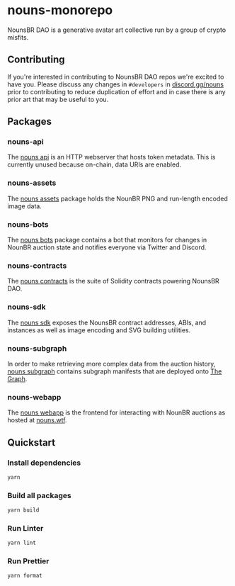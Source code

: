 # nouns-monorepo

NounsBR DAO is a generative avatar art collective run by a group of crypto misfits.

## Contributing

If you're interested in contributing to NounsBR DAO repos we're excited to have you. Please discuss any changes in `#developers` in [discord.gg/nouns](https://discord.gg/nouns) prior to contributing to reduce duplication of effort and in case there is any prior art that may be useful to you.

## Packages

### nouns-api

The [nouns api](packages/nouns-api) is an HTTP webserver that hosts token metadata. This is currently unused because on-chain, data URIs are enabled.

### nouns-assets

The [nouns assets](packages/nouns-assets) package holds the NounBR PNG and run-length encoded image data.

### nouns-bots

The [nouns bots](packages/nouns-bots) package contains a bot that monitors for changes in NounBR auction state and notifies everyone via Twitter and Discord.

### nouns-contracts

The [nouns contracts](packages/nouns-contracts) is the suite of Solidity contracts powering NounsBR DAO.

### nouns-sdk

The [nouns sdk](packages/nouns-sdk) exposes the NounsBR contract addresses, ABIs, and instances as well as image encoding and SVG building utilities.

### nouns-subgraph

In order to make retrieving more complex data from the auction history, [nouns subgraph](packages/nouns-subgraph) contains subgraph manifests that are deployed onto [The Graph](https://thegraph.com).

### nouns-webapp

The [nouns webapp](packages/nouns-webapp) is the frontend for interacting with NounBR auctions as hosted at [nouns.wtf](https://nouns.wtf).

## Quickstart

### Install dependencies

```sh
yarn
```

### Build all packages

```sh
yarn build
```

### Run Linter

```sh
yarn lint
```

### Run Prettier

```sh
yarn format
```
